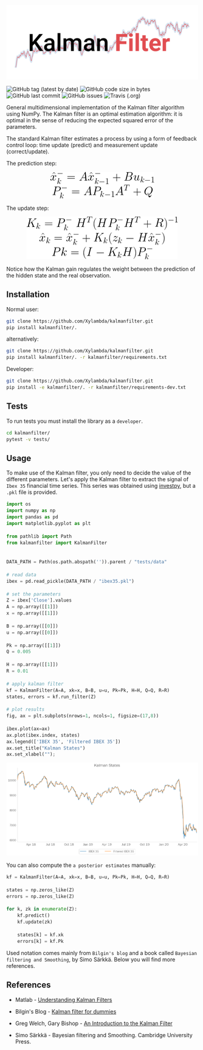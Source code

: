 <p align="center">
  <img src="img/logo.png" width="700">
</p>

![GitHub tag (latest by date)](https://img.shields.io/github/v/tag/Xylambda/kalmanfilter?label=VERSION&style=for-the-badge)
![GitHub code size in bytes](https://img.shields.io/github/languages/code-size/Xylambda/kalmanfilter?style=for-the-badge)
![GitHub last commit](https://img.shields.io/github/last-commit/Xylambda/kalmanfilter?style=for-the-badge)
![GitHub issues](https://img.shields.io/github/issues/Xylambda/kalmanfilter?style=for-the-badge)
![Travis (.org)](https://img.shields.io/travis/xylambda/kalmanfilter?style=for-the-badge)

General multidimensional implementation of the Kalman filter algorithm using 
NumPy. The Kalman filter is an optimal estimation algorithm: it is optimal 
in the sense of reducing the expected squared error of the parameters.

The standard Kalman filter estimates a process by using a form of feedback 
control loop: time update (predict) and measurement update (correct/update).

The prediction step:
<p align="center">
  <img src="img/predict.png">
</p>

The update step:
<p align="center">
  <img src="img/update.png">
</p>

Notice how the Kalman gain regulates the weight between the prediction of the
hidden state and the real observation.

## Installation
Normal user:
```bash
git clone https://github.com/Xylambda/kalmanfilter.git
pip install kalmanfilter/.
```

alternatively:
```bash
git clone https://github.com/Xylambda/kalmanfilter.git
pip install kalmanfilter/. -r kalmanfilter/requirements.txt
```

Developer:
```bash
git clone https://github.com/Xylambda/kalmanfilter.git
pip install -e kalmanfilter/. -r kalmanfilter/requirements-dev.txt
```

## Tests
To run tests you must install the library as a `developer`.
```bash
cd kalmanfilter/
pytest -v tests/
```

## Usage
To make use of the Kalman filter, you only need to decide the value of the 
different parameters. Let's apply the Kalman filter to extract the signal of 
`Ibex 35` financial time series. This series was obtained using 
[investpy](https://github.com/alvarobartt/investpy), but a `.pkl` file is 
provided.
```python
import os
import numpy as np
import pandas as pd
import matplotlib.pyplot as plt

from pathlib import Path
from kalmanfilter import KalmanFilter


DATA_PATH = Path(os.path.abspath('')).parent / "tests/data"

# read data
ibex = pd.read_pickle(DATA_PATH / "ibex35.pkl")

# set the parameters
Z = ibex['Close'].values
A = np.array([[1]])
x = np.array([[1]])

B = np.array([[0]])
u = np.array([[0]])

Pk = np.array([[1]])
Q = 0.005

H = np.array([[1]])
R = 0.01

# apply kalman filter
kf = KalmanFilter(A=A, xk=x, B=B, u=u, Pk=Pk, H=H, Q=Q, R=R)
states, errors = kf.run_filter(Z)

# plot results
fig, ax = plt.subplots(nrows=1, ncols=1, figsize=(17,8))

ibex.plot(ax=ax)
ax.plot(ibex.index, states)
ax.legend(['IBEX 35', 'Filtered IBEX 35'])
ax.set_title("Kalman States")
ax.set_xlabel("");
```
![signal](img/signal.png)

You can also compute the `a posterior estimates` manually:
```python
kf = KalmanFilter(A=A, xk=x, B=B, u=u, Pk=Pk, H=H, Q=Q, R=R)

states = np.zeros_like(Z)
errors = np.zeros_like(Z)

for k, zk in enumerate(Z):
    kf.predict()
    kf.update(zk)
    
    states[k] = kf.xk
    errors[k] = kf.Pk
```

Used notation comes mainly from `Bilgin's blog` and a book called `Bayesian
filtering and Smoothing`, by Simo Särkkä. Below you will find more references.

## References
* Matlab - [Understanding Kalman Filters](https://www.youtube.com/playlist?list=PLn8PRpmsu08pzi6EMiYnR-076Mh-q3tWr)

* Bilgin's Blog - [Kalman filter for dummies](http://bilgin.esme.org/BitsAndBytes/KalmanFilterforDummies)

* Greg Welch, Gary Bishop - [An Introduction to the Kalman Filter](https://www.cs.unc.edu/~welch/media/pdf/kalman_intro.pdf)

* Simo Särkkä - Bayesian filtering and Smoothing. Cambridge University Press.